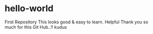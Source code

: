# hello-world
First Repository
This looks good & easy to learn.
Helpful
Thank you so much for this Git Hub..!!
kudus
